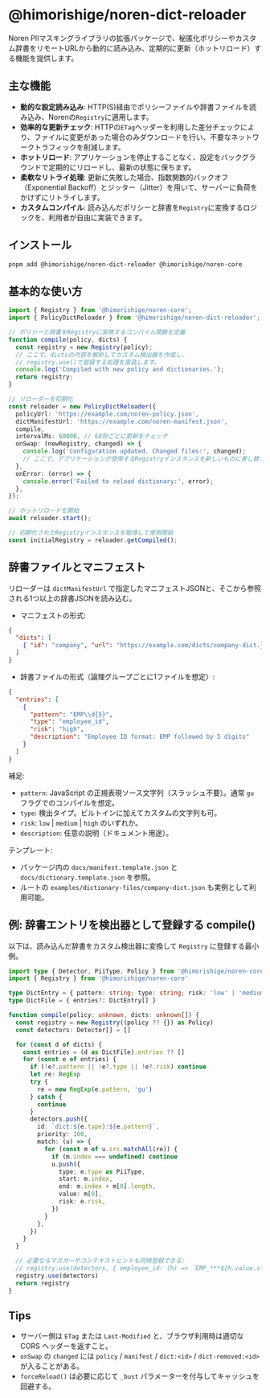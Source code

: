 # @himorishige/noren-dict-reloader

Noren PIIマスキングライブラリの拡張パッケージで、秘匿化ポリシーやカスタム辞書をリモートURLから動的に読み込み、定期的に更新（ホットリロード）する機能を提供します。

## 主な機能

- **動的な設定読み込み**: HTTP(S)経由でポリシーファイルや辞書ファイルを読み込み、Norenの`Registry`に適用します。
- **効率的な更新チェック**: HTTPの`ETag`ヘッダーを利用した差分チェックにより、ファイルに変更があった場合のみダウンロードを行い、不要なネットワークトラフィックを削減します。
- **ホットリロード**: アプリケーションを停止することなく、設定をバックグラウンドで定期的にリロードし、最新の状態に保ちます。
- **柔軟なリトライ処理**: 更新に失敗した場合、指数関数的バックオフ（Exponential Backoff）とジッター（Jitter）を用いて、サーバーに負荷をかけずにリトライします。
- **カスタムコンパイル**: 読み込んだポリシーと辞書を`Registry`に変換するロジックを、利用者が自由に実装できます。

## インストール

```sh
pnpm add @himorishige/noren-dict-reloader @himorishige/noren-core
```

## 基本的な使い方

```typescript
import { Registry } from '@himorishige/noren-core';
import { PolicyDictReloader } from '@himorishige/noren-dict-reloader';

// ポリシーと辞書をRegistryに変換するコンパイル関数を定義
function compile(policy, dicts) {
  const registry = new Registry(policy);
  // ここで、dictsの内容を解析してカスタム検出器を作成し、
  // registry.use()で登録する処理を実装します。
  console.log('Compiled with new policy and dictionaries.');
  return registry;
}

// リローダーを初期化
const reloader = new PolicyDictReloader({
  policyUrl: 'https://example.com/noren-policy.json',
  dictManifestUrl: 'https://example.com/noren-manifest.json',
  compile,
  intervalMs: 60000, // 60秒ごとに更新をチェック
  onSwap: (newRegistry, changed) => {
    console.log('Configuration updated. Changed files:', changed);
    // ここで、アプリケーションが使用するRegistryインスタンスを新しいものに差し替える
  },
  onError: (error) => {
    console.error('Failed to reload dictionary:', error);
  },
});

// ホットリロードを開始
await reloader.start();

// 初期化されたRegistryインスタンスを取得して使用開始
const initialRegistry = reloader.getCompiled();
```

## 辞書ファイルとマニフェスト

リローダーは `dictManifestUrl` で指定したマニフェストJSONと、そこから参照される1つ以上の辞書JSONを読み込む。

- マニフェストの形式:

```json
{
  "dicts": [
    { "id": "company", "url": "https://example.com/dicts/company-dict.json" }
  ]
}
```

- 辞書ファイルの形式（論理グループごとに1ファイルを想定）:

```json
{
  "entries": [
    {
      "pattern": "EMP\\d{5}",
      "type": "employee_id",
      "risk": "high",
      "description": "Employee ID format: EMP followed by 5 digits"
    }
  ]
}
```

補足:

- `pattern`: JavaScript の正規表現ソース文字列（スラッシュ不要）。通常 `gu` フラグでのコンパイルを想定。
- `type`: 検出タイプ。ビルトインに加えてカスタムの文字列も可。
- `risk`: `low` | `medium` | `high` のいずれか。
- `description`: 任意の説明（ドキュメント用途）。

テンプレート:

- パッケージ内の `docs/manifest.template.json` と `docs/dictionary.template.json` を参照。
- ルートの `examples/dictionary-files/company-dict.json` も実例として利用可能。

## 例: 辞書エントリを検出器として登録する compile()

以下は、読み込んだ辞書をカスタム検出器に変換して `Registry` に登録する最小例。

```ts
import type { Detector, PiiType, Policy } from '@himorishige/noren-core'
import { Registry } from '@himorishige/noren-core'

type DictEntry = { pattern: string; type: string; risk: 'low' | 'medium' | 'high'; description?: string }
type DictFile = { entries?: DictEntry[] }

function compile(policy: unknown, dicts: unknown[]) {
  const registry = new Registry((policy ?? {}) as Policy)
  const detectors: Detector[] = []

  for (const d of dicts) {
    const entries = (d as DictFile).entries ?? []
    for (const e of entries) {
      if (!e?.pattern || !e?.type || !e?.risk) continue
      let re: RegExp
      try {
        re = new RegExp(e.pattern, 'gu')
      } catch {
        continue
      }
      detectors.push({
        id: `dict:${e.type}:${e.pattern}`,
        priority: 100,
        match: (u) => {
          for (const m of u.src.matchAll(re)) {
            if (m.index === undefined) continue
            u.push({
              type: e.type as PiiType,
              start: m.index,
              end: m.index + m[0].length,
              value: m[0],
              risk: e.risk,
            })
          }
        },
      })
    }
  }

  // 必要ならマスカーやコンテキストヒントも同時登録できる:
  // registry.use(detectors, { employee_id: (h) => `EMP_***${h.value.slice(-4)}` }, ['社員番号', 'employee'])
  registry.use(detectors)
  return registry
}
```

## Tips

- サーバー側は `ETag` または `Last-Modified` と、ブラウザ利用時は適切な CORS ヘッダーを返すこと。
- `onSwap` の `changed` には `policy` / `manifest` / `dict:<id>` / `dict-removed:<id>` が入ることがある。
- `forceReload()` は必要に応じて `_bust` パラメーターを付与してキャッシュを回避する。
